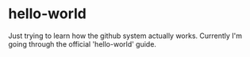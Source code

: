 # hello-world
Just trying to learn how the github system actually works. Currently I'm going through the official 'hello-world' guide.
